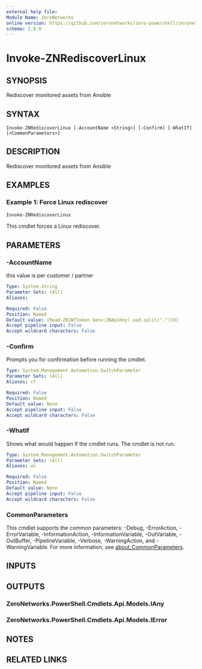 ```yaml
---
external help file:
Module Name: ZeroNetworks
online version: https://github.com/zeronetworks/zero-powershell/zeronetworks/invoke-znrediscoverlinux
schema: 2.0.0
---
```


# Invoke-ZNRediscoverLinux

## SYNOPSIS
Rediscover monitored assets from Ansible

## SYNTAX

```
Invoke-ZNRediscoverLinux [-AccountName <String>] [-Confirm] [-WhatIf] [<CommonParameters>]
```

## DESCRIPTION
Rediscover monitored assets from Ansible

## EXAMPLES

### Example 1: Force Linux rediscover
```powershell
Invoke-ZNRediscoverLinux
```

This cmdlet forces a Linux rediscover.

## PARAMETERS

### -AccountName
this value is per customer / partner

```yaml
Type: System.String
Parameter Sets: (All)
Aliases:

Required: False
Position: Named
Default value: (Read-ZNJWTtoken $env:ZNApiKey).aud.split(".")[0]
Accept pipeline input: False
Accept wildcard characters: False
```

### -Confirm
Prompts you for confirmation before running the cmdlet.

```yaml
Type: System.Management.Automation.SwitchParameter
Parameter Sets: (All)
Aliases: cf

Required: False
Position: Named
Default value: None
Accept pipeline input: False
Accept wildcard characters: False
```

### -WhatIf
Shows what would happen if the cmdlet runs.
The cmdlet is not run.

```yaml
Type: System.Management.Automation.SwitchParameter
Parameter Sets: (All)
Aliases: wi

Required: False
Position: Named
Default value: None
Accept pipeline input: False
Accept wildcard characters: False
```

### CommonParameters
This cmdlet supports the common parameters: -Debug, -ErrorAction, -ErrorVariable, -InformationAction, -InformationVariable, -OutVariable, -OutBuffer, -PipelineVariable, -Verbose, -WarningAction, and -WarningVariable. For more information, see [about_CommonParameters](http://go.microsoft.com/fwlink/?LinkID=113216).

## INPUTS

## OUTPUTS

### ZeroNetworks.PowerShell.Cmdlets.Api.Models.IAny

### ZeroNetworks.PowerShell.Cmdlets.Api.Models.IError

## NOTES

## RELATED LINKS

